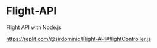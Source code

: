 # Flight-API
Flight API with Node.js


https://replit.com/@sirdominic/Flight-API#flightController.js
